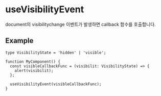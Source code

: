 # useVisibilityEvent

document의 visibilitychange 이벤트가 발생하면 callback 함수를 호출합니다.

## Example

```tsx
type VisibilityState = 'hidden' | 'visible';

function MyComponent() {
  const visibleCallbackFunc = (visibilit: VisibilityState) => {
    alert(visibilit);
  };

  useVisibilityEvent(visibleCallbackFunc);
}
```
